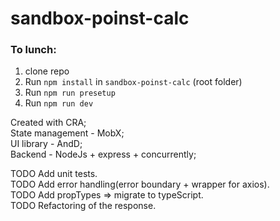 # sandbox-poinst-calc

### To lunch:
1) clone repo
2) Run ```npm install``` in ```sandbox-poinst-calc``` (root folder)
3) Run ```npm run presetup```
4) Run ```npm run dev```


Created with CRA;  
State management - MobX;  
UI library - AndD;  
Backend - NodeJs + express + concurrently;  

TODO Add unit tests.  
TODO Add error handling(error boundary + wrapper for axios).  
TODO Add propTypes => migrate to typeScript.  
TODO Refactoring of the response.  

